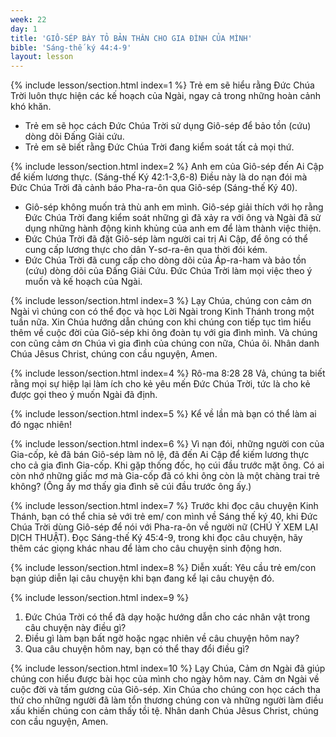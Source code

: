 ```yaml
---
week: 22
day: 1
title: 'GIÔ-SÉP BÀY TỎ BẢN THÂN CHO GIA ĐÌNH CỦA MÌNH'
bible: 'Sáng-thế ký 44:4-9'
layout: lesson
---
```



{% include lesson/section.html index=1 %}
Trẻ em sẽ hiểu rằng Đức Chúa Trời luôn thực hiện các kế hoạch của Ngài, ngay cả trong những hoàn cảnh khó khăn.
- Trẻ em sẽ học cách Đức Chúa Trời sử dụng Giô-sép để bảo tồn (cứu) dòng dõi Đấng Giải cứu.
- Trẻ em sẽ biết rằng Đức Chúa Trời đang kiểm soát tất cả mọi thứ.


{% include lesson/section.html index=2 %}
Anh em của Giô-sép đến Ai Cập để kiếm lương thực. (Sáng-thế Ký 42:1-3,6-8) Điều này là do nạn đói mà Đức Chúa Trời đã cảnh báo Pha-ra-ôn qua Giô-sép (Sáng-thế Ký 40).
* Giô-sép không muốn trả thù anh em mình. Giô-sép giải thích với họ rằng Đức Chúa Trời đang kiểm soát những gì đã xảy ra với ông và Ngài đã sử dụng những hành động kinh khủng của anh em để làm thành việc thiện.
* Đức Chúa Trời đã đặt Giô-sép làm người cai trị Ai Cập, để ông có thể cung cấp lương thực cho dân Y-sơ-ra-ên qua thời đói kém.
* Đức Chúa Trời đã cung cấp cho dòng dõi của Áp-ra-ham và bảo tồn (cứu) dòng dõi của Đấng Giải Cứu. Đức Chúa Trời làm mọi việc theo ý muốn và kế hoạch của Ngài.


{% include lesson/section.html index=3 %}
Lạy Chúa, chúng con cảm ơn Ngài vì chúng con có thể đọc và học Lời Ngài trong Kinh Thánh trong một tuần nữa. Xin Chúa hướng dẫn chúng con khi chúng con tiếp tục tìm hiểu thêm về cuộc đời của Giô-sép khi ông đoàn tụ với gia đình mình. Và chúng con cũng cảm ơn Chúa vì gia đình của chúng con nữa, Chúa ôi. Nhân danh Chúa Jêsus Christ, chúng con cầu nguyện, Amen.



{% include lesson/section.html index=4 %}
Rô-ma 8:28
28 Vả, chúng ta biết rằng mọi sự hiệp lại làm ích cho kẻ yêu mến Đức Chúa Trời, tức là cho kẻ được gọi theo ý muốn Ngài đã định.


{% include lesson/section.html index=5 %}
Kể về lần mà bạn có thể làm ai đó ngạc nhiên!


{% include lesson/section.html index=6 %}
 Vì nạn đói, những người con của Gia-cốp, kẻ đã bán Giô-sép làm nô lệ, đã đến Ai Cập để kiếm lương thực cho cả gia đình Gia-cốp. Khi gặp thống đốc, họ cúi đầu trước mặt ông. Có ai còn nhớ những giấc mơ mà Gia-cốp đã có khi ông còn là một chàng trai trẻ không? (Ông ấy mơ thấy gia đình sẽ cúi đầu trước ông ấy.)


{% include lesson/section.html index=7 %}
 Trước khi đọc câu chuyện Kinh Thánh, bạn có thể chia sẻ với trẻ em/ con mình về Sáng thế ký 40, khi Đức Chúa Trời dùng Giô-sép để nói với Pha-ra-ôn về người nữ (CHÚ Ý XEM LẠI DỊCH THUẬT). Đọc Sáng-thế Ký 45:4-9, trong khi đọc câu chuyện, hãy thêm các giọng khác nhau để làm cho câu chuyện sinh động hơn.


{% include lesson/section.html index=8 %}
Diễn xuất: Yêu cầu trẻ em/con bạn giúp diễn lại câu chuyện khi bạn đang kể lại câu chuyện đó.


{% include lesson/section.html index=9 %}
1. Đức Chúa Trời có thể đã dạy hoặc hướng dẫn cho các nhân vật trong câu chuyện này điều gì?
2. Điều gì làm bạn bất ngờ hoặc ngạc nhiên về câu chuyện hôm nay?
3. Qua câu chuyện hôm nay, bạn có thể thay đổi điều gì?


{% include lesson/section.html index=10 %}
Lạy Chúa, Cảm ơn Ngài đã giúp chúng con hiểu được bài học của mình cho ngày hôm nay. Cảm ơn Ngài về cuộc đời và tấm gương của Giô-sép. Xin Chúa cho chúng con học cách tha thứ cho những người đã làm tổn thương chúng con và những người làm điều xấu khiến chúng con cảm thấy tồi tệ. Nhân danh Chúa Jêsus Christ, chúng con cầu nguyện, Amen.
